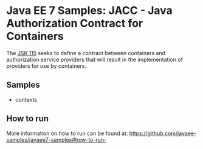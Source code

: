 # Java EE 7 Samples: JACC - Java Authorization Contract for Containers #

The [JSR 115](https://jcp.org/en/jsr/detail?id=115) seeks to define a contract between containers and authorization service providers that will result in the implementation of providers for use by containers. 

## Samples ##

 - contexts

## How to run

More information on how to run can be found at: <https://github.com/javaee-samples/javaee7-samples#how-to-run->



